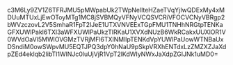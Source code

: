 c3M6Ly9ZV1Z6TFRJMU5pMWpabUk2TWpNellteHZaeTVqYjIwQDExMy4xMDUuMTUxLjEwOToyMTg1MC8jSVBMQyVFNyVCQSVCRiVFOCVCNyVBRgp2bWVzczovL2V5SmhaR1FpT2lJeE1UTXVNVEExTGpFMU1TNHhNRGtpTENKaGFXUWlPakl6TXl3aWFXUWlPaUkzTlRKaU1XVXdNUzB6WkRCakxUUXlOR1V0WVdOaVl5MWlOVGMzTVRjMFl6TXlNMllpTENKdVpYUWlPaUowWTNBaUxDSndiM0owSWpvMU5EQTJPQ3dpY0hNaU9pSkpVRXhENTdxLzZMZXZJaXdpZEd4eklqb2libTl1WlNJc0luUjVjR1VpT2lKdWIyNWxJaXdpZGlJNk1uMD0=

